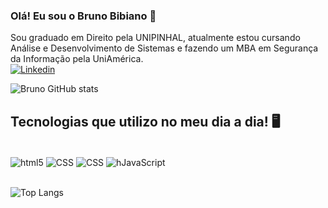### Olá! Eu sou o Bruno Bibiano 👋

Sou graduado em Direito pela UNIPINHAL, atualmente estou cursando Análise e Desenvolvimento de Sistemas e fazendo um MBA em Segurança da Informação pela UniAmérica.
<br>
[![Linkedin](https://img.shields.io/badge/LinkedIn-0077B5?style=for-the-badge&logo=linkedin&logoColor=white)](https://www.linkedin.com/in/brunobibiano/)

![Bruno GitHub stats](https://github-readme-stats.vercel.app/api?username=BrunoBibiano&show_icons=true&theme=dark)

## Tecnologias que utilizo no meu dia a dia! 🖥️

<div style="display: inline_block"><br/>
<img align="center" alt=html5 src="https://img.shields.io/badge/HTML-239120?style=for-the-badge&logo=html5&logoColor=white"/>
<img align="center" alt=CSS src="https://img.shields.io/badge/CSS-239120?&style=for-the-badge&logo=css3&logoColor=white"/>
<img align="center" alt=CSS src="https://img.shields.io/badge/Bootstrap-563D7C?style=for-the-badge&logo=bootstrap&logoColor=white"/>
<img align="center" alt=hJavaScript src="https://img.shields.io/badge/JavaScript-F7DF1E?style=for-the-badge&logo=javascript&logoColor=black"/>


</div><br>

![Top Langs](https://github-readme-stats.vercel.app/api/top-langs/?username=BrunoBibiano&hide_progress=true)

